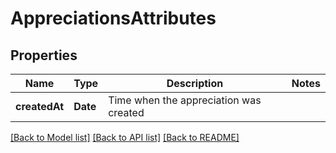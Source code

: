 # AppreciationsAttributes

## Properties
Name | Type | Description | Notes
------------ | ------------- | ------------- | -------------
**createdAt** | **Date** | Time when the appreciation was created | 

[[Back to Model list]](../README.md#documentation-for-models) [[Back to API list]](../README.md#documentation-for-api-endpoints) [[Back to README]](../README.md)


